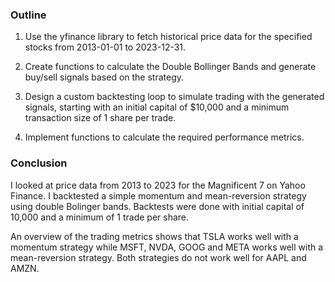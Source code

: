 ### Outline

1. Use the yfinance library to fetch historical price data for the specified stocks from 2013-01-01 to 2023-12-31.

2. Create functions to calculate the Double Bollinger Bands and generate buy/sell signals based on the strategy.

3. Design a custom backtesting loop to simulate trading with the generated signals, starting with an initial capital of $10,000 and a minimum transaction size of 1 share per trade.

4. Implement functions to calculate the required performance metrics.


### Conclusion

I looked at price data from 2013 to 2023 for the Magnificent 7 on Yahoo Finance. I backtested a simple momentum and mean-reversion strategy using double Bolinger bands. Backtests were done with initial capital of 10,000 and a minimum of 1 trade per share.

An overview of the trading metrics shows that TSLA works well with a momentum strategy while MSFT, NVDA, GOOG and META works well with a mean-reversion strategy. Both strategies do not work well for AAPL and AMZN.

